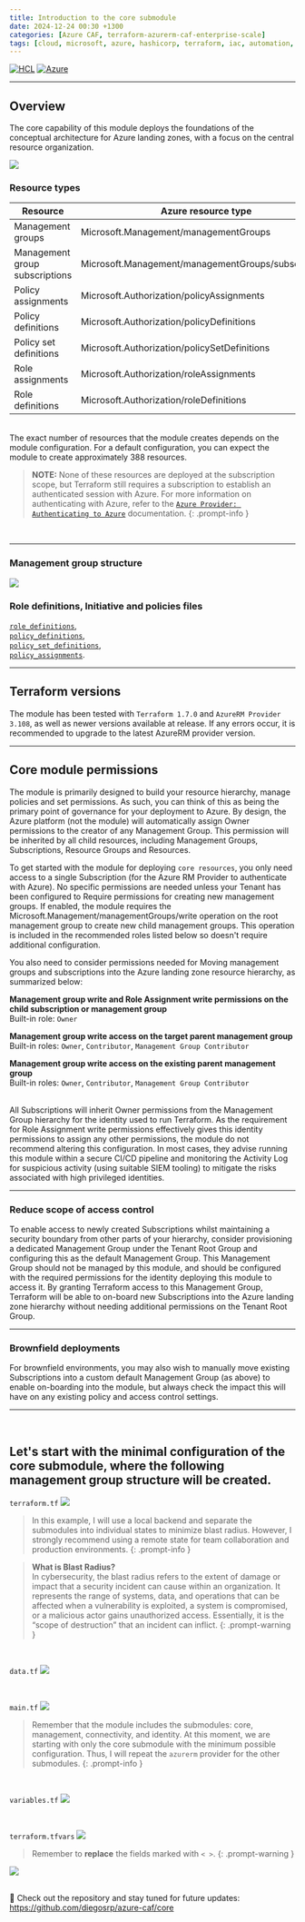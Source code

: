 ```yaml
---
title: Introduction to the core submodule
date: 2024-12-24 00:30 +1300
categories: [Azure CAF, terraform-azurerm-caf-enterprise-scale]
tags: [cloud, microsoft, azure, hashicorp, terraform, iac, automation, infrastructure, security, governance, core, caf, management, policy, enterprise-scale]
---
```


[![HCL](https://img.shields.io/badge/language-HCL-blueviolet)](https://www.terraform.io/)
[![Azure](https://img.shields.io/badge/provider-Azure-blue)](https://registry.terraform.io/providers/hashicorp/azurerm/latest)

---

## Overview
The core capability of this module deploys the foundations of the conceptual architecture for Azure landing zones, with a focus on the central resource organization.

![](https://stpersonalblog24.blob.core.windows.net/posts/core_design.png)
<!-- ![](/assets/img/posts/core_module.png) -->

### Resource types

| Resource | Azure resource type |  Terraform resource type |
|--|--|--
| Management groups | Microsoft.Management/managementGroups | `azurerm_management_group` |
| Management group subscriptions | Microsoft.Management/managementGroups/subscriptions | `azurerm_management_group` or <br> `azurerm_management_group_subscription_association` |
| Policy assignments | Microsoft.Authorization/policyAssignments | `azurerm_management_group_policy_assignment` |
| Policy definitions | Microsoft.Authorization/policyDefinitions | `azurerm_policy_definition` |
| Policy set definitions | Microsoft.Authorization/policySetDefinitions | `azurerm_policy_set_definition` |
| Role assignments | Microsoft.Authorization/roleAssignments | `azurerm_role_assignment` |
| Role definitions | Microsoft.Authorization/roleDefinitions | `azurerm_role_definition` |

<br>
The exact number of resources that the module creates depends on the module configuration. For a default configuration, you can expect the module to create approximately 388 resources.

> **NOTE:** None of these resources are deployed at the subscription scope, but Terraform still requires a subscription to establish an authenticated session with Azure. For more information on authenticating with Azure, refer to the <a href="https://registry.terraform.io/providers/hashicorp/azurerm/latest/docs#authenticating-to-azure" target="_blank">`Azure Provider: Authenticating to Azure`</a> documentation.
{: .prompt-info }

<br>

---

### Management group structure
![](https://stpersonalblog24.blob.core.windows.net/posts/core_mg.png) 
<!-- ![](/assets/img/posts/core_mg.png)  -->

### Role definitions, Initiative and policies files 
<a href="https://github.com/Azure/terraform-azurerm-caf-enterprise-scale/tree/v6.2.0/modules/archetypes/lib/role_definitions" target="_blank">`role_definitions`</a>, <br><a href="https://github.com/Azure/terraform-azurerm-caf-enterprise-scale/tree/v6.2.0/modules/archetypes/lib/policy_definitions" target="_blank">`policy_definitions`</a>, <br> <a href="https://github.com/Azure/terraform-azurerm-caf-enterprise-scale/tree/v6.2.0/modules/archetypes/lib/policy_set_definitions" target="_blank">`policy_set_definitions`</a>, <br> <a href="https://github.com/Azure/terraform-azurerm-caf-enterprise-scale/tree/v6.2.0/modules/archetypes/lib/policy_assignments" target="_blank">`policy_assignments`</a>.

---

## Terraform versions
The module has been tested with `Terraform 1.7.0` and `AzureRM Provider 3.108`, as well as newer versions available at release. If any errors occur, it is recommended to upgrade to the latest AzureRM provider version.

---

## Core module permissions
The module is primarily designed to build your resource hierarchy, manage policies and set permissions. As such, you can think of this as being the primary point of governance for your deployment to Azure. By design, the Azure platform (not the module) will automatically assign Owner permissions to the creator of any Management Group. This permission will be inherited by all child resources, including Management Groups, Subscriptions, Resource Groups and Resources.

To get started with the module for deploying `core resources`, you only need access to a single Subscription (for the Azure RM Provider to authenticate with Azure). No specific permissions are needed unless your Tenant has been configured to Require permissions for creating new management groups. If enabled, the module requires the Microsoft.Management/managementGroups/write operation on the root management group to create new child management groups. This operation is included in the recommended roles listed below so doesn't require additional configuration.

You also need to consider permissions needed for Moving management groups and subscriptions into the Azure landing zone resource hierarchy, as summarized below:

**Management group write and Role Assignment write permissions on the child subscription or management group**  
  Built-in role: `Owner`

**Management group write access on the target parent management group**  
  Built-in roles: `Owner`, `Contributor`, `Management Group Contributor`

**Management group write access on the existing parent management group**  
  Built-in roles: `Owner`, `Contributor`, `Management Group Contributor`

<br>
All Subscriptions will inherit Owner permissions from the Management Group hierarchy for the identity used to run Terraform. As the requirement for Role Assignment write permissions effectively gives this identity permissions to assign any other permissions, the module do not recommend altering this configuration. In most cases, they advise running this module within a secure CI/CD pipeline and monitoring the Activity Log for suspicious activity (using suitable SIEM tooling) to mitigate the risks associated with high privileged identities.

---

### Reduce scope of access control
To enable access to newly created Subscriptions whilst maintaining a security boundary from other parts of your hierarchy, consider provisioning a dedicated Management Group under the Tenant Root Group and configuring this as the default Management Group. This Management Group should not be managed by this module, and should be configured with the required permissions for the identity deploying this module to access it. By granting Terraform access to this Management Group, Terraform will be able to on-board new Subscriptions into the Azure landing zone hierarchy without needing additional permissions on the Tenant Root Group.

---

### Brownfield deployments
For brownfield environments, you may also wish to manually move existing Subscriptions into a custom default Management Group (as above) to enable on-boarding into the module, but always check the impact this will have on any existing policy and access control settings.

---

<br>

## Let's start with the minimal configuration of the core submodule, where the following management group structure will be created.

`terraform.tf`
![](https://stpersonalblog24.blob.core.windows.net/posts/core_terraform.png)
<!-- ![](/assets/img/posts/core_tf1.png) -->
> In this example, I will use a local backend and separate the submodules into individual states to minimize blast radius. However, I strongly recommend using a remote state for team collaboration and production environments.
{: .prompt-info }

> **What is Blast Radius?** <br>
 In cybersecurity, the blast radius refers to the extent of damage or impact that a security incident can cause within an organization. It represents the range of systems, data, and operations that can be affected when a vulnerability is exploited, a system is compromised, or a malicious actor gains unauthorized access. Essentially, it is the “scope of destruction” that an incident can inflict.
{: .prompt-warning }

<br>

`data.tf`
![](https://stpersonalblog24.blob.core.windows.net/posts/core_data.png)
<!-- ![](/assets/img/posts/core_data1.png) -->

<br>

`main.tf`
![](https://stpersonalblog24.blob.core.windows.net/posts/core_main.png)
<!-- ![](/assets/img/posts/core_main1.png) -->
> Remember that the module includes the submodules: core, management, connectivity, and identity. At this moment, we are starting with only the core submodule with the minimum possible configuration. Thus, I will repeat the `azurerm` provider for the other submodules.
{: .prompt-info }

<br>

`variables.tf`
![](https://stpersonalblog24.blob.core.windows.net/posts/core_variables.png)
<!-- ![](/assets/img/posts/core_variables1.png) -->

<br>

`terraform.tfvars`
![](https://stpersonalblog24.blob.core.windows.net/posts/core_tfvars.png)
<!-- ![](/assets/img/posts/core_tfvars1.png) -->

> Remember to **replace** the fields marked with `< >`.
{: .prompt-warning }


![](https://stpersonalblog24.blob.core.windows.net/posts/core_plan.png)
<!-- ![](/assets/img/posts/core_tf_plan1.png) -->

<br>
🔗 Check out the repository and stay tuned for future updates: <a href="https://github.com/diegosrp/azure-caf/tree/v1.0.0/core" target="_blank">https://github.com/diegosrp/azure-caf/core</a>